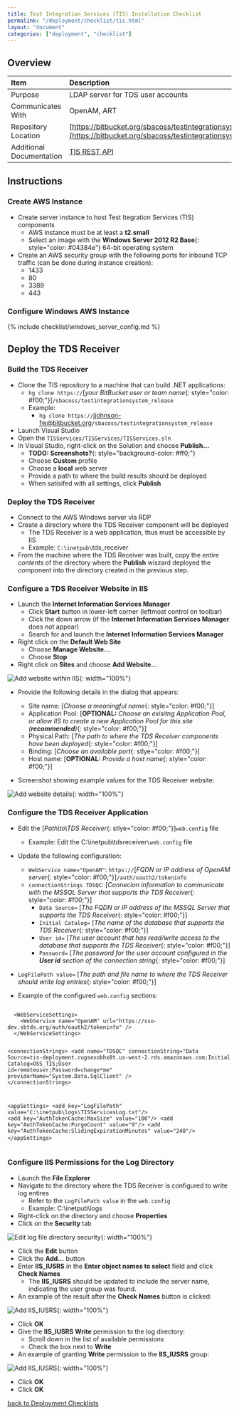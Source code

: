 ```yaml
---
title: Test Integration Services (TIS) Installation Checklist
permalink: "/deployment/checklist/tis.html"
layout: "document"
categories: ["deployment", "checklist"]
---
```


## Overview

| Item | Description |
|:-----|:------------|
| Purpose | LDAP server for TDS user accounts |
| Communicates With | OpenAM, ART |
| Repository Location | [https://bitbucket.org/sbacoss/testintegrationsystem_release](https://bitbucket.org/sbacoss/testintegrationsystem_release) |
| Additional Documentation | [TIS REST API](https://bitbucket.org/sbacoss/testintegrationsystem_release/src/a4efcfaad21c7dd154b8ab04bf452e0899c9aa13/TISServices/Documentation/TIS%20REST%20API.txt?at=default&fileviewer=file-view-default) |

## Instructions

### Create AWS Instance
* Create server instance to host Test Itegration Services (TIS) components
  * AWS instance must be at least a **t2.small**
  * Select an image with the **Windows Server 2012 R2 Base**{: style="color: #04384e"} 64-bit operating system
* Create an AWS security group with the following ports for inbound TCP traffic (can be done during instance creation):
  * 1433
  * 80
  * 3389
  * 443

### Configure Windows AWS Instance
{% include checklist/windows_server_config.md %}

## Deploy the TDS Receiver

### Build the TDS Receiver
* Clone the TIS repository to a machine that can build .NET applications:
  * `hg clone https://`[*your BitBucket user or team name*{: style="color: #f00;"}]`/sbacoss/testintegrationsystem_release`
  * Example:
    * `hg clone https://`<span class="placeholder-example">jjohnson-fw@bitbucket.org</span>`/sbacoss/testintegrationsystem_release`
* Launch Visual Studio
* Open the `TISServices/TISServices/TISServices.sln`
* In Visual Studio, right-click on the Solution and choose **Publish...**
  * **TODO: Screenshots?**{: style="background-color: #ff0;"}
  * Choose **Custom** profile
  * Choose a **local** web server
  * Provide a path to where the build results should be deployed
  * When satisifed with all settings, click **Publish**

### Deploy the TDS Receiver
* Connect to the AWS Windows server via RDP
* Create a directory where the TDS Receiver component will be deployed
  * The TDS Receiver is a web application, thus must be accessible by IIS
  * Example:  `C:\inetpub\`<span class="placeholder-example">tds_receiver</span>
* From the machine where the TDS Receiver was built, copy the *entire contents* of the directory where the **Publish** wiszard deployed the component into the directory created in the previous step.

### Configure a TDS Receiver Website in IIS
* Launch the **Internet Information Services Manager**
  * Click **Start** button in lower-left corner (leftmost control on toolbar)
  * Click the down arrow (if the **Internet Information Services Manager** does not appear)
  * Search for and launch the **Internet Information Services Manager**
* Right click on the **Default Web Site**
  * Choose **Manage Website...**
  * Choose **Stop**
* Right click on **Sites** and choose **Add Website...**

![Add website within IIS](/res/images/checklist/iis_01_add_site.png){: width="100%"}

* Provide the following details in the dialog that appears:
  * Site name: [*Choose a meaningful name*{: style="color: #f00;"}]
  * Application Pool: [**OPTIONAL:** *Choose an exisitng Application Pool, or allow IIS to create a new Application Pool for this site (**recommended**)*{: style="color: #f00;"}]
  * Physical Path: [*The path to where the TDS Receiver components have been deployed*{: style="color: #f00;"}]
  * Binding:  [*Choose an available port*{: stlye="color: #f00;"}]
  * Host name:  [**OPTIONAL:** *Provide a host name*{: style="color: #f00;"}]

* Screenshot showing example values for the TDS Receiver website:

![Add website details](/res/images/checklist/iis_02_site_details.png){: width="100%"}

### Configure the TDS Receiver Application
* Edit the [*Path\to\TDS Receiver*{: stlye="color: #f00;"}]`web.config` file
  * Example:  Edit the <span class="placeholder-example">C:\inetpub\tdsreceiver</span>`\web.config` file
* Update the following configuration:
  * `WebService name="OpenAM"`:  `https://`[*FQDN or IP address of OpenAM server*{: style="color: #f00;"}]`/auth/oauth2/tokeninfo`
  * `connectionStrings TDSQC`:  [*Connecion information to communicate with the MSSQL Server that supports the TDS Receiver*{: style="color: #f00;"}]
    * `Data Source=` [*The FQDN or IP address of the MSSQL Server that supports the TDS Receiver*{: style="color: #f00;"}]
    * `Initial Catalog=` [*The name of the database that supports the TDS Receiver*{: style="color: #f00;"}]
    * `User id=` [*The user account that has read/write access to the database that supports the TDS Receiver*{: style="color: #f00;"}]
    * `Password=` [*The password for the user account configured in the **User id** section of the connection string*{: style="color: #f00;"}]
* `LogFilePath value=`  [*The path and file name to where the TDS Receiver should write log entries*{: style="color: #f00;"}]

* Example of the configured `web.config` sections:

<div class="highlighter-rouge">
<pre class="highlight">
<code>
  &lt;WebServiceSettings&gt;
    &lt;WebService name="OpenAM" url="https://<span class="placeholder-example">sso-dev.sbtds.org</span>/auth/oauth2/tokeninfo" /&gt;
  &lt;/WebServiceSettings&gt;

  &lt;connectionStrings&gt;
    &lt;add name="TDSQC" connectionString="Data Source=<span class="placeholder-example">tis-deployment.cugsexobhx8t.us-west-2.rds.amazonaws.com</span>;Initial Catalog=<span class="placeholder-example">OSS_TIS</span>;User id=<span class="placeholder-example">remoteuser</span>;Password=<span class="placeholder-example">change*me</span>" providerName="System.Data.SqlClient" /&gt;
  &lt;/connectionStrings&gt;

  &lt;appSettings&gt;
    &lt;add key="LogFilePath" value="<span class="placeholder-example">C:\inetpub\logs\TISServicesLog.txt</span>"/&gt;
    &lt;add key="AuthTokenCache:MaxSize" value="100"/&gt;
    &lt;add key="AuthTokenCache:PurgeCount" value="9"/&gt;
    &lt;add key="AuthTokenCache:SlidingExpirationMinutes" value="240"/&gt;
  &lt;/appSettings&gt;
</code>
</pre>
</div>

### Configure IIS Permissions for the Log Directory
* Launch the **File Explorer**
* Navigate to the directory where the TDS Receiver is configured to write log entires
  * Refer to the `LogFilePath value` in the `web.config`
  * Example: <span class="placeholder-example">C:\inetpub\logs</span>
* Right-click on the directory and choose **Properties**
* Click on the **Security** tab

![Edit log file directory security](/res/images/checklist/file_explorer_01_security_tab.png){: width="100%"}

* Click the **Edit** button
* Click the **Add...** button
* Enter **IIS_IUSRS** in the **Enter object names to select** field and click **Check Names**
  * The **IIS_IUSRS** should be updated to include the server name, indicating the user group was found.
* An example of the result after the **Check Names** button is clicked:

![Add IIS_IUSRS](/res/images/checklist/file_explorer_02_check_names.png){: width="100%"}

* Click **OK**
* Give the **IIS_IUSRS** **Write** permission to the log directory:
  * Scroll down in the list of available permissions
  * Check the box next to **Write**
* An example of granting **Write** permission to the **IIS_IUSRS** group:

![Add IIS_IUSRS](/res/images/checklist/file_explorer_03_add_write_perms.png){: width="100%"}

* Click **OK**
* Click **OK**

[back to Deployment Checklists](index.html)